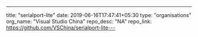 ---
title: "serialport-lite"
date: 2019-06-16T17:47:41+05:30
type: "organisations"
org_name: "Visual Studio China"
repo_desc: "NA"
repo_link: https://github.com/VSChina/serialport-lite---